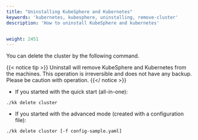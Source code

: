 ```yaml
---
title: "Uninstalling KubeSphere and Kubernetes"
keywords: 'kubernetes, kubesphere, uninstalling, remove-cluster'
description: 'How to uninstall KubeSphere and kubernetes'


weight: 2451
---
```


You can delete the cluster by the following command.

{{< notice tip >}}
Uninstall will remove KubeSphere and Kubernetes from the machines. This operation is irreversible and does not have any backup. Please be caution with operation.
{{</ notice >}}

- If you started with the quick start (all-in-one):

```
./kk delete cluster
```

- If you started with the advanced mode (created with a configuration file):

```
./kk delete cluster [-f config-sample.yaml]
```
